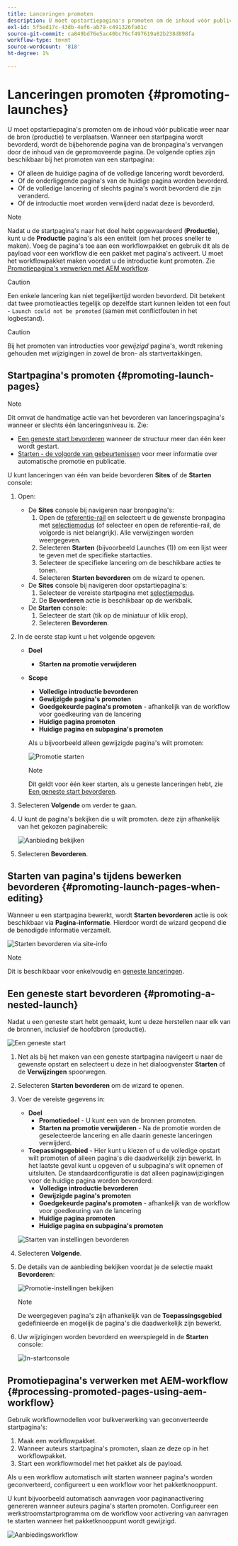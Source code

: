 ```yaml
---
title: Lanceringen promoten
description: U moet opstartiepagina's promoten om de inhoud vóór publicatie weer naar de bron (productie) te verplaatsen.
exl-id: 5f5ed17c-43db-4ef6-ab79-c491326fa01c
source-git-commit: ca849bd76e5ac40bc76cf497619a82b238d898fa
workflow-type: tm+mt
source-wordcount: '818'
ht-degree: 1%

---
```


# Lanceringen promoten {#promoting-launches}

U moet opstartiepagina&#39;s promoten om de inhoud vóór publicatie weer naar de bron (productie) te verplaatsen. Wanneer een startpagina wordt bevorderd, wordt de bijbehorende pagina van de bronpagina&#39;s vervangen door de inhoud van de gepromoveerde pagina. De volgende opties zijn beschikbaar bij het promoten van een startpagina:

* Of alleen de huidige pagina of de volledige lancering wordt bevorderd.
* Of de onderliggende pagina&#39;s van de huidige pagina worden bevorderd.
* Of de volledige lancering of slechts pagina&#39;s wordt bevorderd die zijn veranderd.
* Of de introductie moet worden verwijderd nadat deze is bevorderd.

>[!NOTE]
>
>Nadat u de startpagina&#39;s naar het doel hebt opgewaardeerd (**Productie**), kunt u de **Productie** pagina&#39;s als een entiteit (om het proces sneller te maken). Voeg de pagina&#39;s toe aan een workflowpakket en gebruik dit als de payload voor een workflow die een pakket met pagina&#39;s activeert. U moet het workflowpakket maken voordat u de introductie kunt promoten. Zie [Promotiepagina&#39;s verwerken met AEM workflow](#processing-promoted-pages-using-aem-workflow).

>[!CAUTION]
>
>Een enkele lancering kan niet tegelijkertijd worden bevorderd. Dit betekent dat twee promotieacties tegelijk op dezelfde start kunnen leiden tot een fout - `Launch could not be promoted` (samen met conflictfouten in het logbestand).

>[!CAUTION]
>
>Bij het promoten van introducties voor *gewijzigd* pagina&#39;s, wordt rekening gehouden met wijzigingen in zowel de bron- als startvertakkingen.

## Startpagina&#39;s promoten {#promoting-launch-pages}

>[!NOTE]
>
>Dit omvat de handmatige actie van het bevorderen van lanceringspagina&#39;s wanneer er slechts één lanceringsniveau is. Zie:
>
>* [Een geneste start bevorderen](#promoting-a-nested-launch) wanneer de structuur meer dan één keer wordt gestart.
>* [Starten - de volgorde van gebeurtenissen](/help/sites-cloud/authoring/launches/overview.md#launches-the-order-of-events) voor meer informatie over automatische promotie en publicatie.
>


U kunt lanceringen van één van beide bevorderen **Sites** of de **Starten** console:

1. Open:
   * De **Sites** console bij navigeren naar bronpagina&#39;s:
      1. Open de [referentie-rail](/help/sites-cloud/authoring/fundamentals/environment-tools.md#references) en selecteert u de gewenste bronpagina met [selectiemodus](/help/sites-cloud/authoring/getting-started/basic-handling.md) (of selecteer en open de referentie-rail, de volgorde is niet belangrijk). Alle verwijzingen worden weergegeven.
      1. Selecteren **Starten** (bijvoorbeeld Launches (1)) om een lijst weer te geven met de specifieke startacties.
      1. Selecteer de specifieke lancering om de beschikbare acties te tonen.
      1. Selecteren **Starten bevorderen** om de wizard te openen.
   * De **Sites** console bij navigeren door opstartiepagina&#39;s:
      1. Selecteer de vereiste startpagina met [selectiemodus](/help/sites-cloud/authoring/getting-started/basic-handling.md).
      1. De **Bevorderen** actie is beschikbaar op de werkbalk.
   * De **Starten** console:
      1. Selecteer de start (tik op de miniatuur of klik erop).
      1. Selecteren **Bevorderen**.
1. In de eerste stap kunt u het volgende opgeven:
   * **Doel**
      * **Starten na promotie verwijderen**
   * **Scope**
      * **Volledige introductie bevorderen**
      * **Gewijzigde pagina&#39;s promoten**
      * **Goedgekeurde pagina&#39;s promoten** - afhankelijk van de workflow voor goedkeuring van de lancering
      * **Huidige pagina promoten**
      * **Huidige pagina en subpagina&#39;s promoten**

      Als u bijvoorbeeld alleen gewijzigde pagina&#39;s wilt promoten:

      ![Promotie starten](/help/sites-cloud/authoring/assets/launches-promote.png)

      >[!NOTE]
      >
      >Dit geldt voor één keer starten, als u geneste lanceringen hebt, zie [Een geneste start bevorderen](#promoting-a-nested-launch).
1. Selecteren **Volgende** om verder te gaan.
1. U kunt de pagina&#39;s bekijken die u wilt promoten. deze zijn afhankelijk van het gekozen paginabereik:

   ![Aanbieding bekijken](/help/sites-cloud/authoring/assets/launches-promote-review.png)

1. Selecteren **Bevorderen**.

## Starten van pagina&#39;s tijdens bewerken bevorderen {#promoting-launch-pages-when-editing}

Wanneer u een startpagina bewerkt, wordt **Starten bevorderen** actie is ook beschikbaar via **Pagina-informatie**. Hierdoor wordt de wizard geopend die de benodigde informatie verzamelt.

![Starten bevorderen via site-info](/help/sites-cloud/authoring/assets/launches-promote-page-info.png)

>[!NOTE]
>
>Dit is beschikbaar voor enkelvoudig en [geneste lanceringen](#promoting-a-nested-launch).

## Een geneste start bevorderen {#promoting-a-nested-launch}

Nadat u een geneste start hebt gemaakt, kunt u deze herstellen naar elk van de bronnen, inclusief de hoofdbron (productie).

![Een geneste start](/help/sites-cloud/authoring/assets/launches-promoting-nested.png)

1. Net als bij het maken van een geneste startpagina navigeert u naar de gewenste opstart en selecteert u deze in het dialoogvenster **Starten** of de **Verwijzingen** spoorwegen.
1. Selecteren **Starten bevorderen** om de wizard te openen.
1. Voer de vereiste gegevens in:
   * **Doel**
      * **Promotiedoel** - U kunt een van de bronnen promoten.
      * **Starten na promotie verwijderen** - Na de promotie worden de geselecteerde lancering en alle daarin geneste lanceringen verwijderd.
   * **Toepassingsgebied** - Hier kunt u kiezen of u de volledige opstart wilt promoten of alleen pagina&#39;s die daadwerkelijk zijn bewerkt. In het laatste geval kunt u opgeven of u subpagina&#39;s wilt opnemen of uitsluiten. De standaardconfiguratie is dat alleen paginawijzigingen voor de huidige pagina worden bevorderd:
      * **Volledige introductie bevorderen**
      * **Gewijzigde pagina&#39;s promoten**
      * **Goedgekeurde pagina&#39;s promoten** - afhankelijk van de workflow voor goedkeuring van de lancering
      * **Huidige pagina promoten**
      * **Huidige pagina en subpagina&#39;s promoten**

   ![Starten van instellingen bevorderen](/help/sites-cloud/authoring/assets/launches-promote-settings.png)

1. Selecteren **Volgende**.
1. De details van de aanbieding bekijken voordat je de selectie maakt **Bevorderen**:

   ![Promotie-instellingen bekijken](/help/sites-cloud/authoring/assets/launches-promote-review-2.png)

   >[!NOTE]
   >
   >De weergegeven pagina&#39;s zijn afhankelijk van de **Toepassingsgebied** gedefinieerde en mogelijk de pagina&#39;s die daadwerkelijk zijn bewerkt.

1. Uw wijzigingen worden bevorderd en weerspiegeld in de **Starten** console:

   ![In-startconsole](/help/sites-cloud/authoring/assets/launches-console.png)

## Promotiepagina&#39;s verwerken met AEM-workflow {#processing-promoted-pages-using-aem-workflow}

Gebruik workflowmodellen voor bulkverwerking van geconverteerde startpagina&#39;s:

1. Maak een workflowpakket.
1. Wanneer auteurs startpagina&#39;s promoten, slaan ze deze op in het workflowpakket.
1. Start een workflowmodel met het pakket als de payload.

Als u een workflow automatisch wilt starten wanneer pagina&#39;s worden geconverteerd, configureert u een workflow voor het pakketknooppunt. <!--To start a workflow automatically when pages are promoted, [configure a workflow launcher](/help/sites-administering/workflows-starting.md#workflows-launchers) for the package node.-->

U kunt bijvoorbeeld automatisch aanvragen voor paginanactivering genereren wanneer auteurs pagina&#39;s starten promoten. Configureer een werkstroomstartprogramma om de workflow voor activering van aanvragen te starten wanneer het pakketknooppunt wordt gewijzigd.

![Aanbiedingsworkflow](/help/sites-cloud/authoring/assets/launches-create-workflow.png)
